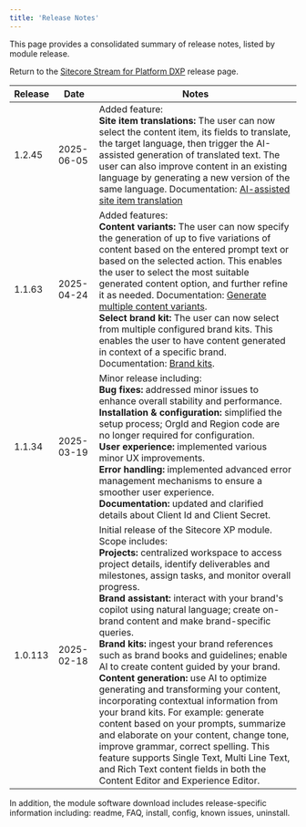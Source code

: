 ```yaml
---
title: 'Release Notes'
---
```


This page provides a consolidated summary of release notes, listed by module release.

Return to the [Sitecore Stream for Platform DXP](/downloads/Sitecore_Stream_for_Platform_DXP) release page.

| Release | Date | Notes |
| --- | --- | --- |
| 1.2.45 | 2025-06-05 | Added feature:<br/>**Site item translations:** The user can now select the content item, its fields to translate, the target language, then trigger the AI-assisted generation of translated text. The user can also improve content in an existing language by generating a new version of the same language. Documentation: [AI-assisted site item translation](https://doc.sitecore.com/xp/en/users/latest/sitecore-experience-platform/ai-assisted-site-item-translation.html) |
| 1.1.63 | 2025-04-24 | Added features:<br/>**Content variants:** The user can now specify the generation of up to five variations of content based on the entered prompt text or based on the selected action. This enables the user to select the most suitable generated content option, and further refine it as needed. Documentation: [Generate multiple content variants](https://doc.sitecore.com/xp/en/users/latest/sitecore-experience-platform/ai-assisted-content-generation.html#generate-multiple-content-variants).<br/>**Select brand kit:** The user can now select from multiple configured brand kits. This enables the user to have content generated in context of a specific brand. Documentation: [Brand kits](https://doc.sitecore.com/xp/en/users/104/sitecore-experience-platform/ai-in-experience-platform.html#brand-kits). |
| 1.1.34 | 2025-03-19 | Minor release including:<br/>**Bug fixes:** addressed minor issues to enhance overall stability and performance.<br/>**Installation & configuration:** simplified the setup process; OrgId and Region code are no longer required for configuration.<br/>**User experience:** implemented various minor UX improvements.<br/>**Error handling:** implemented advanced error management mechanisms to ensure a smoother user experience.<br/>**Documentation:** updated and clarified details about Client Id and Client Secret. |
| 1.0.113 | 2025-02-18 | Initial release of the Sitecore XP module. Scope includes:<br/>**Projects:** centralized workspace to access project details, identify deliverables and milestones, assign tasks, and monitor overall progress.<br/>**Brand assistant:** interact with your brand's copilot using natural language; create on-brand content and make brand-specific queries.<br/>**Brand kits:** ingest your brand references such as brand books and guidelines; enable AI to create content guided by your brand.<br/>**Content generation:** use AI to optimize generating and transforming your content, incorporating contextual information from your brand kits. For example: generate content based on your prompts, summarize and elaborate on your content, change tone, improve grammar, correct spelling. This feature supports Single Text, Multi Line Text, and Rich Text content fields in both the Content Editor and Experience Editor. |

In addition, the module software download includes release-specific information including: readme, FAQ, install, config, known issues, uninstall.